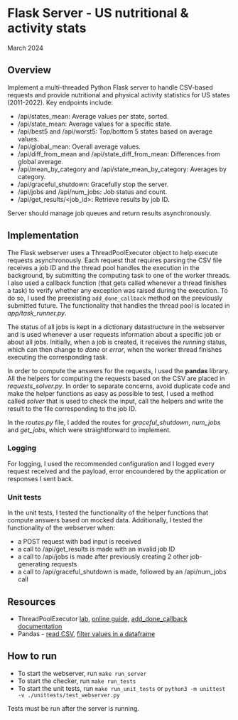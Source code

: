 
# Flask Server - US nutritional & activity stats
 March 2024

## Overview

Implement a multi-threaded Python Flask server to handle CSV-based requests and provide nutritional and physical activity statistics for US states (2011-2022). Key endpoints include:

* /api/states_mean: Average values per state, sorted.
* /api/state_mean: Average values for a specific state.
* /api/best5 and /api/worst5: Top/bottom 5 states based on average values.
* /api/global_mean: Overall average values.
* /api/diff_from_mean and /api/state_diff_from_mean: Differences from global average.
* /api/mean_by_category and /api/state_mean_by_category: Averages by category.
* /api/graceful_shutdown: Gracefully stop the server.
* /api/jobs and /api/num_jobs: Job status and count.
* /api/get_results/<job_id>: Retrieve results by job ID.

Server should manage job queues and return results asynchronously.

## Implementation

The Flask webserver uses a ThreadPoolExecutor object to help execute requests asynchronously. Each request that requires parsing the CSV file receives a job ID and the thread pool handles the execution in the background, by submitting the computing task to one of the worker threads. I also used a callback function (that gets called whenever a thread finishes a task) to verify whether any exception was raised during the execution. To do so, I used the preexisting ```add_done_callback``` method on the previously submitted future. The functionality that handles the thread pool is located in *app/task_runner.py*.

The status of all jobs is kept in a dictionary datastructure in the webserver and is used whenever a user requests information about a specific job or about all jobs. Initially, when a job is created, it receives the *running* status, which can then change to *done* or *error*, when the worker thread finishes executing the corresponding task.

In order to compute the answers for the requests, I used the **pandas** library. All the helpers for computing the requests based on the CSV are placed in *requests_solver.py*. In order to separate concerns, avoid duplicate code and make the helper functions as easy as possible to test, I used a method called *solver* that is used to check the input, call the helpers and write the result to the file corresponding to the job ID.

In the *routes.py* file, I added the routes for *graceful_shutdown*, *num_jobs* and *get_jobs*, which were straightforward to implement.

### Logging

For logging, I used the recommended configuration and I logged every request received and the payload, error encoundered by the application or responses I sent back.

### Unit tests

In the unit tests, I tested the functionality of the helper functions that compute answers based on mocked data. Additionally, I tested the functionality of the webserver when:
* a POST request with bad input is received
* a call to /api/get_results is made with an invalid job ID
* a call to /api/jobs is made after previously creating 2 other job-generating requests
* a call to /api/graceful_shutdown is made, followed by an /api/num_jobs call

## Resources
* ThreadPoolExecutor [lab](https://ocw.cs.pub.ro/courses/asc/laboratoare/03), [online guide](https://superfastpython.com/threadpoolexecutor-in-python/), [add_done_callback documentation](https://docs.python.org/3/library/asyncio-future.html#asyncio.Future.add_done_callback)
* Pandas - [read CSV](https://www.w3schools.com/python/pandas/pandas_csv.asp), [filter values in a dataframe](https://www.educative.io/answers/how-to-filter-pandas-dataframe-by-column-value)

## How to run
* To start the webserver, run ```make run_server```
* To start the checker, run ```make run_tests```
* To start the unit tests, run ```make run_unit_tests``` or ```python3 -m unittest -v ./unittests/test_webserver.py```
  
Tests must be run after the server is running.
